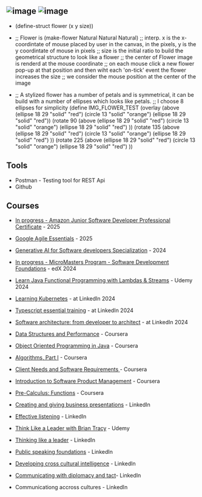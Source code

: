 ## ![image](https://github.com/user-attachments/assets/ced0b5bc-70c3-4565-ae78-13fc595eec52) ![image](https://github.com/user-attachments/assets/273bffd9-5daa-4c48-b431-ec984497b898)

+ (define-struct flower (x y size))
+ ;; Flower is (make-flower Natural Natural Natural)
;; interp. x is the x-coordintate of mouse placed by user in the canvas, in the pixels, y is the y coordintate of mouse in pixels
;; size is the initial ratio to build the geometrical structure to look like a flower
;; the center of Flower image is renderd at the mouse coordinate
;; on each mouse click a new flower pop-up at that position and then wiht each 'on-tick' event the flower increases the size
;; we consider the mouse position at the center of the image

+ ;; A stylized flower has a number of petals and is symmetrical, it can be build with a number of ellipses which looks like petals.
;; I choose 8 ellipses for simplicity
(define IMG_FLOWER_TEST  (overlay
                (above (ellipse 18 29 "solid" "red") (circle 13 "solid" "orange") (ellipse 18 29 "solid" "red")) 
    (rotate 90  (above (ellipse 18 29 "solid" "red") (circle 13 "solid" "orange")  (ellipse 18 29 "solid" "red") ))
    (rotate 135 (above (ellipse 18 29 "solid" "red") (circle 13 "solid" "orange")  (ellipse 18 29 "solid" "red") ))
    (rotate 225 (above (ellipse 18 29 "solid" "red") (circle 13 "solid" "orange")  (ellipse 18 29 "solid" "red") ))
<!--
**constantinescu/constantinescu** is a ✨ _special_ ✨ repository because its `README.md` (this file) appears on your GitHub profile.

Here are some ideas to get you started:

- 🔭 I’m currently working on ...
- 🌱 I’m currently learning ...
- 👯 I’m looking to collaborate on ...
- 🤔 I’m looking for help with ...
- 💬 Ask me about ...
- 📫 How to reach me: ...
- 😄 Pronouns: ...
- ⚡ Fun fact: ...
-->

## Tools
+ Postman - Testing tool for REST Api
+ Github


## Courses
+ [In progress - Amazon Junior Software Developer Professional Certificate](https://www.coursera.org/professional-certificates/amazon-junior-software-developer) - 2025
+ [Google Agile Essentials](https://www.coursera.org/account/accomplishments/verify/IZZ1R586H1B8) - 2025
+ [Generative AI for Software developers Specialization](https://www.coursera.org/account/accomplishments/specialization/1OHBV1BKFEH1) - 2024
+ [In progress - MicroMasters Program - Software Development Foundations](https://courses.edx.org/dashboard/programs/0f56cf5f-a40a-4c65-8c4e-5dee9ec0be62/) - edX 2024
+ [Learn Java Functional Programming with Lambdas & Streams](https://www.udemy.com/certificate/UC-b8963332-09f1-4d0c-8518-eb8757be6f1e/) - Udemy 2024
+ [Learning Kubernetes](https://www.linkedin.com/learning/learning-kubernetes-16086900/setting-sail-on-your-kubernetes-voyage) - at LinkedIn 2024
+ [Typescript essential training](https://www.linkedin.com/learning/typescript-essential-training-14687057/learning-typescript) - at LinkedIn 2024
+ [Software architecture: from developer to architect](https://www.linkedin.com/learning/software-architecture-from-developer-to-architect/wisdom-in-software-engineering) - at LinkedIn 2024
  
  <space>
  
+ [Data Structures and Performance](https://www.coursera.org/account/accomplishments/verify/P7TXENXCVUJE) - Coursera
+ [Object Oriented Programming in Java](https://www.coursera.org/account/accomplishments/verify/JBZ936QKRBS5) - Coursera
+ [Algorithms, Part I](https://www.coursera.org/learn/algorithms-part1) - Coursera
+ [Client Needs and Software Requirements ](https://www.coursera.org/account/accomplishments/verify/X3GZ8DLC34WB) - Coursera
+ [Introduction to Software Product Management](https://www.coursera.org/account/accomplishments/verify/7L7AJHD7NLPG) - Coursera
+ [Pre-Calculus: Functions](https://www.coursera.org/account/accomplishments/verify/UJJWCR4MEV3R) - Coursera
  
  <space>
  
+ [Creating and giving business presentations](https://www.linkedin.com/learning/creating-and-giving-business-presentations/building-great-business-presentations) - LinkedIn
+ [Effective listening](https://www.linkedin.com/learning/effective-listening/improve-your-listening-skills) - LinkedIn
+ [Think Like a Leader with Brian Tracy](https://www.udemy.com/certificate/UC-I8MJWKHK/) - Udemy
+ [Thinking like a leader](https://www.linkedin.com/learning/thinking-like-a-leader-2013/welcome) - LinkedIn
+ [Public speaking foundations](https://www.linkedin.com/learning/public-speaking-foundations-2012/welcome) - LinkedIn
+ [Developing cross cultural intelligence](https://www.linkedin.com/learning/developing-cross-cultural-intelligence-2016/working-across-cultures-a-path-of-discovery) - LinkedIn
+ [Communicating with diplomacy and tact](https://www.linkedin.com/learning/communicating-with-diplomacy-and-tact/becoming-more-diplomatic-and-tactful)- LinkedIn
+ Communicationg accross cultures - LinkedIn

  
